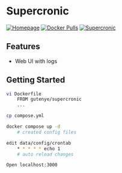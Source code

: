 # Supercronic

[![Homepage](https://img.shields.io/badge/homepage-github-blue?style=flat-square)](https://github.com/gutenye/dockerfiles/tree/master/supercronic)
[![Docker Pulls](https://img.shields.io/docker/pulls/gutenye/supercronic?style=flat-square)](https://hub.docker.com/r/gutenye/supercronic)
[![Supercronic](https://img.shields.io/badge/supercronic-gray?style=flat-square)](https://github.com/aptible/supercronic)

## Features

- Web UI with logs

## Getting Started

```sh
vi Dockerfile
	FROM gutenye/supercronic
	...

cp compose.yml

docker compose up -d
	# created config files

edit data/config/crontab
	* * * * * echo 1
	# auto reload changes

Open localhost:3000
```